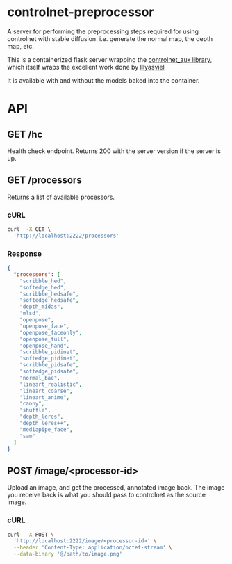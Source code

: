 # controlnet-preprocessor
A server for performing the preprocessing steps required for using controlnet with stable diffusion. i.e. generate the normal map, the depth map, etc.

This is a containerized flask server wrapping the [controlnet_aux library](https://github.com/patrickvonplaten/controlnet_aux), which itself wraps the excellent work done by [lllyasviel](https://github.com/lllyasviel)

It is available with and without the models baked into the container.

# API

## GET /hc

Health check endpoint. Returns 200 with the server version if the server is up.

## GET /processors

Returns a list of available processors.

### cURL

```bash
curl  -X GET \
  'http://localhost:2222/processors'
```

### Response

```json
{
  "processors": [
    "scribble_hed",
    "softedge_hed",
    "scribble_hedsafe",
    "softedge_hedsafe",
    "depth_midas",
    "mlsd",
    "openpose",
    "openpose_face",
    "openpose_faceonly",
    "openpose_full",
    "openpose_hand",
    "scribble_pidinet",
    "softedge_pidinet",
    "scribble_pidsafe",
    "softedge_pidsafe",
    "normal_bae",
    "lineart_realistic",
    "lineart_coarse",
    "lineart_anime",
    "canny",
    "shuffle",
    "depth_leres",
    "depth_leres++",
    "mediapipe_face",
    "sam"
  ]
}
```

## POST /image/\<processor-id>

Upload an image, and get the processed, annotated image back. The image you receive back is what you should pass to controlnet as the source image.

### cURL

```bash
curl  -X POST \
  'http://localhost:2222/image/<processor-id>' \
  --header 'Content-Type: application/octet-stream' \
  --data-binary '@/path/to/image.png'
```